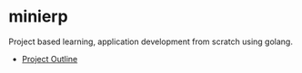 # minierp
Project based learning, application development from scratch using golang.


* [Project Outline](./project_outline.md)
